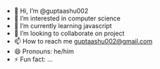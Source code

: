- 👋 Hi, I’m @guptaashu002
- 👀 I’m interested in computer science
- 🌱 I’m currently learning javascript
- 💞️ I’m looking to collaborate on project
- 📫 How to reach me guptaashu002@gmail.com
- 😄 Pronouns: he/him
- ⚡ Fun fact: ...

<!---
guptaashu002/guptaashu002 is a ✨ special ✨ repository because its `README.md` (this file) appears on your GitHub profile.
You can click the Preview link to take a look at your changes.
--->
